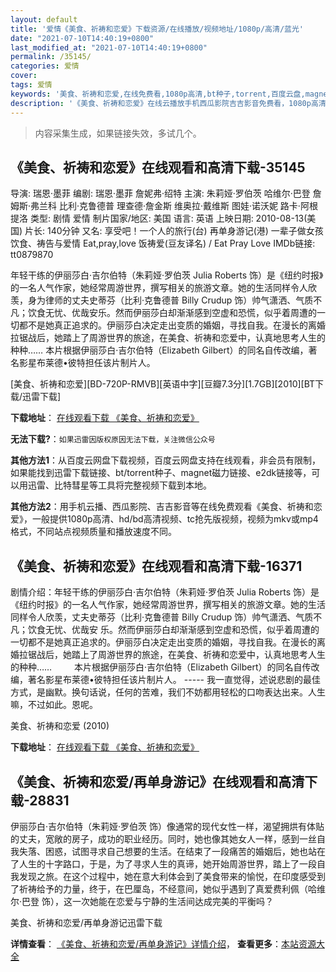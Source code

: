 ```yaml
---
layout: default
title: '爱情《美食、祈祷和恋爱》下载资源/在线播放/视频地址/1080p/高清/蓝光'
date: "2021-07-10T14:40:19+0800"
last_modified_at: "2021-07-10T14:40:19+0800"
permalink: /35145/
categories: 爱情
cover:
tags: 爱情
keywords: '美食、祈祷和恋爱,在线免费看,1080p高清,bt种子,torrent,百度云盘,magnet,磁力链,迅雷下载资源'
description: '《美食、祈祷和恋爱》在线云播放手机西瓜影院吉吉影音免费看，1080p高清bd/hd未删减完整版和tc抢先枪版，mkv/mp4格式，附带bt/torrent种子、magnet/磁力链、百度云盘、网盘资源迅雷下载链接'
---
```


>内容采集生成，如果链接失效，多试几个。


## 《美食、祈祷和恋爱》在线观看和高清下载-35145

导演: 瑞恩·墨菲 编剧: 瑞恩·墨菲 詹妮弗·绍特 主演: 朱莉娅·罗伯茨 哈维尔·巴登 詹姆斯·弗兰科 比利·克鲁德普 理查德·詹金斯 维奥拉·戴维斯 图娃·诺沃妮 路卡·阿根提洛 类型: 剧情 爱情 制片国家/地区: 美国 语言: 英语 上映日期: 2010-08-13(美国) 片长: 140分钟 又名: 享受吧！一个人的旅行(台) 再单身游记(港) 一辈子做女孩 饮食、祷告与爱情 Eat,pray,love 饭祷爱(豆友译名) / Eat Pray Love IMDb链接: tt0879870

年轻干练的伊丽莎白·吉尔伯特（朱莉娅·罗伯茨 Julia Roberts 饰）是《纽约时报》的一名人气作家，她经常周游世界，撰写相关的旅游文章。她的生活同样令人欣羡，身为律师的丈夫史蒂芬（比利·克鲁德普 Billy Crudup 饰）帅气潇洒、气质不凡；饮食无忧、优哉安乐。然而伊丽莎白却渐渐感到空虚和恐慌，似乎着周遭的一切都不是她真正追求的。伊丽莎白决定走出变质的婚姻，寻找自我。在漫长的离婚拉锯战后，她踏上了周游世界的旅途，在美食、祈祷和恋爱中，认真地思考人生的种种…… 本片根据伊丽莎白·吉尔伯特（Elizabeth Gilbert）的同名自传改编，著名影星布莱德•彼特担任该片制片人。


[美食、祈祷和恋爱][BD-720P-RMVB][英语中字][豆瓣7.3分][1.7GB][2010][BT下载/迅雷下载]

**下载地址**： [在线观看下载 《美食、祈祷和恋爱》](https://www.btdx8.com/torrent/eat_pray_love_2010.html) 


**无法下载?**：`如果迅雷因版权原因无法下载，关注微信公众号 `

**其他方法1**：从百度云网盘下载视频，百度云网盘支持在线观看，非会员有限制，如果能找到迅雷下载链接、bt/torrent种子、magnet磁力链接、e2dk链接等，可以用迅雷、比特彗星等工具将完整视频下载到本地。

**其他方法2**：用手机云播、西瓜影院、吉吉影音等在线免费观看《美食、祈祷和恋爱》，一般提供1080p高清、hd/bd高清视频、tc抢先版视频，视频为mkv或mp4格式，不同站点视频质量和播放速度不同。


## 《美食、祈祷和恋爱》在线观看和高清下载-16371

剧情介绍：年轻干练的伊丽莎白·吉尔伯特（朱莉娅·罗伯茨 Julia Roberts 饰）是《纽约时报》的一名人气作家，她经常周游世界，撰写相关的旅游文章。她的生活同样令人欣羡，丈夫史蒂芬（比利·克鲁德普 Billy Crudup 饰）帅气潇洒、气质不凡；饮食无忧、优哉安 乐。然而伊丽莎白却渐渐感到空虚和恐慌，似乎着周遭的一切都不是她真正追求的。伊丽莎白决定走出变质的婚姻，寻找自我。在漫长的离婚拉锯战后，她踏上了周游世界的旅途，在美食、祈祷和恋爱中，认真地思考人生的种种……  　　本片根据伊丽莎白·吉尔伯特（Elizabeth Gilbert）的同名自传改编，著名影星布莱德•彼特担任该片制片人。 ----- 我一直觉得，述说悲剧的最佳方式，是幽默。换句话说，任何的苦难，我们不妨都用轻松的口吻表达出来。人生嘛，不过如此。恩呢。


美食、祈祷和恋爱 (2010)

**下载地址**： [在线观看下载 《美食、祈祷和恋爱》](https://www.btbtdy.me/btdy/dy4088.html) 


## 《美食、祈祷和恋爱/再单身游记》在线观看和高清下载-28831

伊丽莎白·吉尔伯特（朱莉娅·罗伯茨 饰）像通常的现代女性一样，渴望拥烘有体贴的丈夫，宽敞的房子，成功的职业经历。同时，她也像其她女人一样，感到一丝自我失落、困惑，试图寻求自己想要的生活。在结束了一段痛苦的婚姻后，她也站在了人生的十字路口，于是，为了寻求人生的真谛，她开始周游世界，踏上了一段自我发现之旅。在这个过程中，她在意大利体会到了美食带来的愉悦，在印度感受到了祈祷给予的力量，终于，在巴厘岛，不经意间，她似乎遇到了真爱费利佩（哈维尔·巴登 饰），这一次她能在恋爱与宁静的生活间达成完美的平衡吗？


美食、祈祷和恋爱/再单身游记迅雷下载

**详情查看**： [《美食、祈祷和恋爱/再单身游记》详情介绍](/movie/28831/)， **查看更多**：[本站资源大全](/movie/t/all/)

